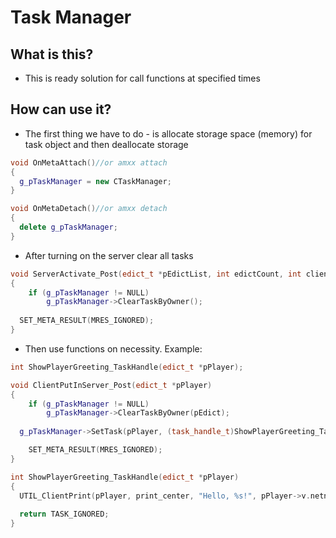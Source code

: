 # Task Manager

## What is this?
* This is ready solution for call functions at specified times

## How can use it?
* The first thing we have to do - is allocate storage space (memory)  for task object and then deallocate storage
```c++
void OnMetaAttach()//or amxx attach
{
  g_pTaskManager = new CTaskManager;
}

void OnMetaDetach()//or amxx detach
{
  delete g_pTaskManager;
}
```
* After turning on the server clear all tasks
```c++
void ServerActivate_Post(edict_t *pEdictList, int edictCount, int clientMax)
{
	if (g_pTaskManager != NULL)
		g_pTaskManager->ClearTaskByOwner();
    
  SET_META_RESULT(MRES_IGNORED);
}
```
* Then use functions on necessity. Example:
```c++
int ShowPlayerGreeting_TaskHandle(edict_t *pPlayer);

void ClientPutInServer_Post(edict_t *pPlayer)
{
	if (g_pTaskManager != NULL)
		g_pTaskManager->ClearTaskByOwner(pEdict);
    
  g_pTaskManager->SetTask(pPlayer, (task_handle_t)ShowPlayerGreeting_TaskHandle, 5.0, TASK_NORMAL);

	SET_META_RESULT(MRES_IGNORED);
}

int ShowPlayerGreeting_TaskHandle(edict_t *pPlayer)
{
  UTIL_ClientPrint(pPlayer, print_center, "Hello, %s!", pPlayer->v.netname);
  
  return TASK_IGNORED;
}
```
